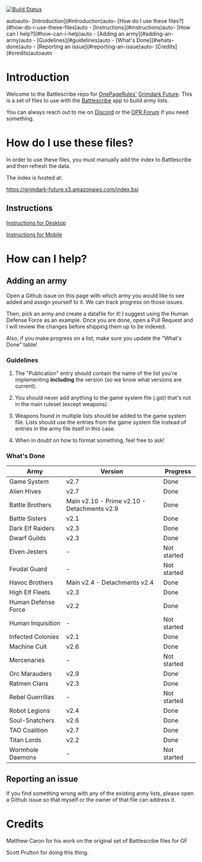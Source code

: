 [![Build Status](https://travis-ci.com/sprutton1/GrimdarkFutureBattlescribe.svg?branch=master)](https://travis-ci.com/sprutton1/GrimdarkFutureBattlescribe)

<!-- TOC -->autoauto- [Introduction](#introduction)auto- [How do I use these files?](#how-do-i-use-these-files)auto    - [Instructions](#instructions)auto- [How can I help?](#how-can-i-help)auto    - [Adding an army](#adding-an-army)auto        - [Guidelines](#guidelines)auto        - [What's Done](#whats-done)auto    - [Reporting an issue](#reporting-an-issue)auto- [Credits](#credits)autoauto<!-- /TOC -->

# Introduction

Welcome to the Battlescribe repo for [OnePageRules'](https://onepagerules.com/)
[Grimdark Future](https://onepagerules.com/portfolio/grimdark-future/). This is
a set of files to use with the [Battlescribe](https://battlescribe.net/) app to
build army lists.

You can always reach out to me on
[Discord](https://discordapp.com/channels/610199287346888743/610199287346888746)
or the [OPR Forum](http://onepagerules.proboards.com/) if you need something.

# How do I use these files?

In order to use these files, you must manually add the index to Battlescribe and
then refresh the data.

The index is hosted at:

https://grimdark-future.s3.amazonaws.com/index.bsi

## Instructions

[Instructions for Desktop](./desktop.md)

[Instructions for Mobile](./mobile.md)

# How can I help?

## Adding an army

Open a Github issue on this page with which army you would like to see added and
assign yourself to it. We can track progress on those issues.

Then, pick an army and create a datafile for it! I suggest using the Human
Defense Force as an example. Once you are done, open a Pull Request and I will
review the changes before shipping them up to be indexed.

Also, if you make progress on a list, make sure you update the "What's Done"
table!

### Guidelines

1. The "Publication" entry should contain the name of the list you're
   implementing **including** the version (so we know what versions are
   current).

2. You should never add anything to the game system file (.gst) that's not in
   the main ruleset (except weapons).

3. Weapons found in multiple lists should be added to the game system file.
   Lists should use the entries from the game system file instead of entries in
   the army file itself in this case.

4. When in doubt on how to format something, feel free to ask!

### What's Done

| Army | Version | Progress |
|---|---|---|
|Game System|v2.7|Done|
|Alien Hives|v2.7|Done|
|Battle Brothers|Main v2.10 - Prime v2.10 - Detachments v2.9|Done|
|Battle Sisters|v2.1|Done|
|Dark Elf Raiders|v2.3|Done|
|Dwarf Guilds|v2.3|Done|
|Elven Jesters|-|Not started|
|Feudal Guard|-|Not started|
|Havoc Brothers|Main v2.4 - Detachments v2.4|Done|
|High Elf Fleets|v2.3|Done|
|Human Defense Force|v2.2|Done|
|Human Inquisition|-|Not started|
|Infected Colonies|v2.1|Done|
|Machine Cult|v2.6|Done|
|Mercenaries|-|Not started|
|Orc Marauders|v2.9|Done|
|Ratmen Clans|v2.3|Done|
|Rebel Guerrillas|-|Not started|
|Robot Legions|v2.4|Done|
|Soul-Snatchers|v2.6|Done|
|TAO Coalition|v2.7|Done|
|Titan Lords|v2.2|Done|
|Wormhole Daemons|-|Not started|



## Reporting an issue

If you find something wrong with any of the existing army lists, please open a
Github issue so that myself or the owner of that file can address it.

# Credits

Matthew Caron for his work on the original set of Battlescribe files for GF

Scott Prutton for doing this thing.

